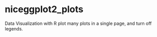 # niceggplot2_plots
Data Visualization with R
plot many plots in a single page, and turn off legends. 

